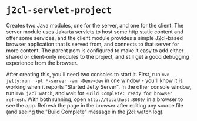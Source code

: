 # `j2cl-servlet-project`

Creates two Java modules, one for the server, and one for the client. The server module uses Jakarta
servlets to host some http static content and offer some services, and the client module provides a
simple J2cl-based browser application that is served from, and connects to that server for more content.
The parent pom is configured to make it easy to add either shared or client-only modules to the project,
and still get a good debugging experience from the browser.

After creating this, you'll need two consoles to start it. First, run `mvn jetty:run  -pl *-server -am -Denv=dev` 
in one window - you'll know it is working when it reports "Started Jetty Server". In the other 
console window, run `mvn j2cl:watch`, and wait for `Build Complete: ready for browser refresh`. With 
both running, open `http://localhost:8080/` in a browser to see the app. Refresh the page in the 
browser after editing any source file (and seeing the "Build Complete" message in the j2cl:watch log).

